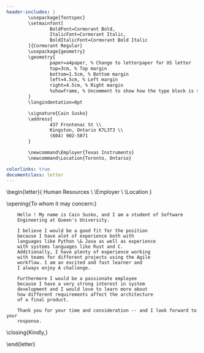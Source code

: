 ```yaml
---
header-includes: |
        \usepackage{fontspec}
        \setmainfont[
                BoldFont=Cormorant Bold,
                ItalicFont=Cormorant Italic,
                BoldItalicFont=Cormorant Bold Italic
        ]{Cormorant Regular}
        \usepackage{geometry}
        \geometry{
                paper=a4paper, % Change to letterpaper for US letter
                top=3cm, % Top margin
                bottom=1.5cm, % Bottom margin
                left=4.5cm, % Left margin
                right=4.5cm, % Right margin
                %showframe, % Uncomment to show how the type block is set on the page
        }
        \longindentation=0pt 

        \signature{Cain Susko} 
        \address{
                437 Frontenac St \\ 
                Kingston, Ontario K7L3T3 \\ 
                (604) 902-5071
        } 

        \newcommand\Employer{Texas Instruments}
        \newcommand\Location{Toronto, Ontario}

colorlinks: true
documentclass: letter
---
```


\begin{letter}{
        Human Resources \\ 
        \Employer \\ 
        \Location
}

\opening{To whom it may concern:}

        Hello ! My name is Cain Susko, and I am a student of Software
        Engineering at Queen's University. 

        I believe I would be a good fit for the position
        because I have alot of experience both with
        languages like Python \& Java as well as experience
        with systems languages like Rust and C.
        Additionally, I have plenty of experience working
        with teams for different projects using the Agile
        workflow. I am an excited and fast learner and
        I always enjoy A challenge.

        Furthermore I would be a passionate employee
        because I have a very strong interest in system
        development and I would love to learn more about
        how different requirements affect the architecture
        of a final product.

        Thank you for your time and consideration -- and I look forward to your
        response.

\closing{Kindly,}

\end{letter}



